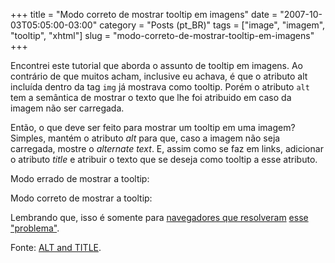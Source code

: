 +++
title = "Modo correto de mostrar tooltip em imagens"
date = "2007-10-03T05:05:00-03:00"
category = "Posts (pt_BR)"
tags = ["image", "imagem", "tooltip", "xhtml"]
slug = "modo-correto-de-mostrar-tooltip-em-imagens"
+++

Encontrei este tutorial que aborda o assunto de tooltip em imagens. Ao
contrário de que muitos acham, inclusive eu achava, é que o atributo alt
incluída dentro da tag `img` já mostrava como tooltip. Porém o atributo `alt`
tem a semântica de mostrar o texto que lhe foi atribuido em caso da imagem não
ser carregada.

Então, o que deve ser feito para mostrar um tooltip em uma imagem? Simples,
mantém o atributo *alt* para que, caso a imagem não seja carregada, mostre o
*alternate text*. E, assim como se faz em links, adicionar o atributo *title* e
atribuir o texto que se deseja como tooltip a esse atributo.

Modo errado de mostrar a tooltip:


Modo correto de mostrar a tooltip:


Lembrando que, isso é somente para [navegadores que
resolveram](http://www.mozilla.org/) [esse
"problema"](http://bugzilla.mozilla.org/show_bug.cgi?id=25537#c31).

Fonte: [ALT and TITLE](http://css.e-lusion.com/tutorials/tooltips.php).
